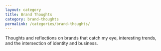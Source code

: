 ```yaml
---
layout: category
title: Brand Thoughts
category: brand-thoughts
permalink: /categories/brand-thoughts/
---
```


Thoughts and reflections on brands that catch my eye, interesting trends, and the intersection of identity and business.